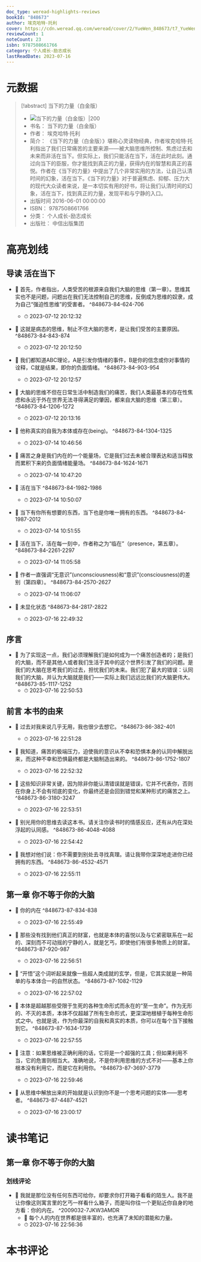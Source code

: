 ```yaml
---
doc_type: weread-highlights-reviews
bookId: "848673"
author: 埃克哈特·托利
cover: https://cdn.weread.qq.com/weread/cover/2/YueWen_848673/t7_YueWen_848673.jpg
reviewCount: 1
noteCount: 23
isbn: 9787508661766
category: 个人成长-励志成长
lastReadDate: 2023-07-16
---
```

# 元数据
> [!abstract] 当下的力量（白金版）
> - ![ 当下的力量（白金版）|200](https://cdn.weread.qq.com/weread/cover/2/YueWen_848673/t7_YueWen_848673.jpg)
> - 书名： 当下的力量（白金版）
> - 作者： 埃克哈特·托利
> - 简介： 《当下的力量（白金版）》堪称心灵读物经典，作者埃克哈特·托利指出了我们日常痛苦的主要来源——被大脑思维所控制、焦虑过去和未来而非活在当下。但实际上，我们只能活在当下，活在此时此刻。通过向当下的臣服，你才能找到真正的力量，获得内在的智慧和真正的喜悦。作者在《当下的力量》中提出了几个非常实用的方法，让自己认清时间的幻象，活在当下。《当下的力量》对于普遍焦虑、抑郁、压力大的现代大众读者来说，是一本切实有用的好书，将让我们认清时间的幻象，活在当下，找到真正的力量，发现平和与宁静的入口。
> - 出版时间 2016-06-01 00:00:00
> - ISBN： 9787508661766
> - 分类： 个人成长-励志成长
> - 出版社： 中信出版集团

# 高亮划线

## 导读 活在当下


- 📌 首先，作者指出，人类受苦的根源来自我们大脑的思维（第一章）。思维其实也不是问题，问题出在我们无法控制自己的思维，反倒成为思维的奴隶，成为自己“强迫性思维”的受害者。 ^848673-84-624-706
    - ⏱ 2023-07-12 20:12:32 

- 📌 这就是病态的思维，制止不住大脑的思考，是让我们受苦的主要原因。 ^848673-84-843-874
    - ⏱ 2023-07-12 20:12:50 

- 📌 我们都知道ABC理论，A是引发你情绪的事件，B是你的信念或你对事情的诠释，C就是结果，即你的负面情绪。 ^848673-84-903-954
    - ⏱ 2023-07-12 20:12:57 

- 📌 大脑的思维不但在日常生活中制造我们的痛苦，我们人类最基本的存在性焦虑和永远于外在世界无法寻得满足的肇因，都来自大脑的思维（第三章）。 ^848673-84-1206-1272
    - ⏱ 2023-07-12 20:13:16 

- 📌 他称真实的自我为本体或存在(being)。 ^848673-84-1304-1325
    - ⏱ 2023-07-14 10:46:56 

- 📌 痛苦之身是我们内在的一个能量场，它是我们过去未被合理表达和适当释放而累积下来的负面情绪能量场。 ^848673-84-1624-1671
    - ⏱ 2023-07-14 10:47:20 

- 📌 活在当下 ^848673-84-1982-1986
    - ⏱ 2023-07-14 10:50:07 

- 📌 当下有你所有想要的东西，当下也是你唯一拥有的东西。 ^848673-84-1987-2012
    - ⏱ 2023-07-14 10:51:55 

- 📌 活在当下，活在每一刻中，作者称之为“临在”（presence，第五章）。 ^848673-84-2261-2297
    - ⏱ 2023-07-14 11:05:58 

- 📌 作者一直强调“无意识”(unconsciousness)和“意识”(consciousness)的差别（第四章）。 ^848673-84-2570-2627
    - ⏱ 2023-07-14 11:06:07 

- 📌 未显化状态 ^848673-84-2817-2822
    - ⏱ 2023-07-16 22:49:32 
## 序言


- 📌 为了实现这一点，我们必须理解我们是如何成为一个痛苦创造者的；是我们的大脑，而不是其他人或者我们生活于其中的这个世界引发了我们的问题。是我们的大脑在思考我们的过去，担忧我们的未来。我们犯了最大的错误：认同我们的大脑，并认为大脑就是我们——实际上我们远远比我们的大脑更伟大。 ^848673-85-1117-1252
    - ⏱ 2023-07-16 22:50:53 
## 前言 本书的由来


- 📌 过去对我来说几乎无用，我也很少去想它。 ^848673-86-382-401
    - ⏱ 2023-07-16 22:51:28 

- 📌 我知道，痛苦的极端压力，迫使我的意识从不幸和恐惧本身的认同中解脱出来，而这种不幸和恐惧最终都是大脑制造出来的。 ^848673-86-1752-1807
    - ⏱ 2023-07-16 22:52:32 

- 📌 这些知识非常关键，因为除非你能认清错误就是错误，它并不代表你，否则在你身上不会有彻底的变化，你最终还是会回到错觉和某种形式的痛苦之上。 ^848673-86-3180-3247
    - ⏱ 2023-07-16 22:53:51 

- 📌 别光用你的思维去读这本书。请关注你读书时的情感反应，还有从内在深处浮起的认同感。 ^848673-86-4048-4088
    - ⏱ 2023-07-16 22:54:42 

- 📌 我想对他们说：你不需要到别处去寻找真理。请让我带你深深地走进你已经拥有的东西。 ^848673-86-4532-4571
    - ⏱ 2023-07-16 22:55:11 
## 第一章 你不等于你的大脑


- 📌 你的内在 ^848673-87-834-838
    - ⏱ 2023-07-16 22:55:49 

- 📌 那些没有找到他们真正的财富，也就是本体的喜悦以及与它紧密联系在一起的、深刻而不可动摇的宁静的人，就是乞丐，即使他们有很多物质上的财富。 ^848673-87-920-987
    - ⏱ 2023-07-16 22:56:51 

- 📌 “开悟”这个词听起来就像一些超人类成就的玄学，但是，它其实就是一种简单的与本体合一的自然状态。 ^848673-87-1082-1129
    - ⏱ 2023-07-16 22:57:02 

- 📌 本体是超越那些受限于生死的各种生命形式而永在的“至一生命”。作为无形的、不灭的本质，本体不仅超越了所有生命形式，更深深地根植于每种生命形式之中。也就是说，作为你最深的自我和真实的本质，你可以在每个当下接触到它。 ^848673-87-1634-1739
    - ⏱ 2023-07-16 22:57:55 

- 📌 注意：如果思维被正确利用的话，它将是一个超强的工具；但如果利用不当，它的危害则相当大。准确地说，不是你利用思维的方式不对——基本上你根本没有利用它，而是它在利用你。 ^848673-87-3697-3779
    - ⏱ 2023-07-16 22:59:46 

- 📌 从思维中解放出来的开始就是认识到你不是一个思考问题的实体——思考者。 ^848673-87-4487-4521
    - ⏱ 2023-07-16 23:00:17 
# 读书笔记

## 第一章 你不等于你的大脑

### 划线评论
- 📌 我就是那位没有任何东西可给你，却要求你打开箱子看看的陌生人。我不是让你像这则寓言里的乞丐一样看什么箱子，而是叫你往一个更贴近你自身的地方看：你的内在。  ^2009032-7JKW3AMDR
    - 💭 每个人的内在世界都是很丰富的，也充满了未知的潜能和力量。
    - ⏱ 2023-07-16 22:56:36
   
# 本书评论
